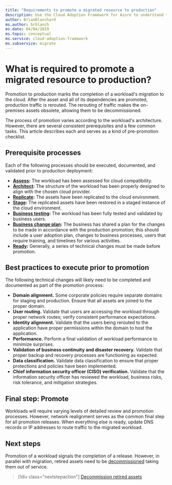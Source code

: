 ```yaml
---
title: "Requirements to promote a migrated resource to production"
description: Use the Cloud Adoption Framework for Azure to understand the common tasks and standard prerequisites for promoting a migrated resource to production.
author: BrianBlanchard
ms.author: brblanch
ms.date: 04/04/2019
ms.topic: conceptual
ms.service: cloud-adoption-framework
ms.subservice: migrate
---
```


<!-- cSpell:ignore CISO -->

# What is required to promote a migrated resource to production?

Promotion to production marks the completion of a workload's migration to the cloud. After the asset and all of its dependencies are promoted, production traffic is rerouted. The rerouting of traffic makes the on-premises assets obsolete, allowing them to be decommissioned.

The process of promotion varies according to the workload's architecture. However, there are several consistent prerequisites and a few common tasks. This article describes each and serves as a kind of pre-promotion checklist.

## Prerequisite processes

Each of the following processes should be executed, documented, and validated prior to production deployment:

- **[Assess](../assess/index.md):** The workload has been assessed for cloud compatibility.
- **[Architect](../assess/architect.md):** The structure of the workload has been properly designed to align with the chosen cloud provider.
- **[Replicate](../migrate/replicate.md):** The assets have been replicated to the cloud environment.
- **[Stage](../migrate/stage.md):** The replicated assets have been restored in a staged instance of the cloud environment.
- **[Business testing](./business-test.md):** The workload has been fully tested and validated by business users.
- **[Business change plan](./business-change-plan.md):** The business has shared a plan for the changes to be made in accordance with the production promotion; this should include a user adoption plan, changes to business processes, users that require training, and timelines for various activities.
- **[Ready](./ready.md):** Generally, a series of technical changes must be made before promotion.

## Best practices to execute prior to promotion

The following technical changes will likely need to be completed and documented as part of the promotion process:

- **Domain alignment.** Some corporate policies require separate domains for staging and production. Ensure that all assets are joined to the proper domain.
- **User routing.** Validate that users are accessing the workload through proper network routes; verify consistent performance expectations.
- **Identity alignment.** Validate that the users being rerouted to the application have proper permissions within the domain to host the application.
- **Performance.** Perform a final validation of workload performance to minimize surprises.
- **Validation of business continuity and disaster recovery.** Validate that proper backup and recovery processes are functioning as expected.
- **Data classification.** Validate data classification to ensure that proper protections and policies have been implemented.
- **Chief information security officer (CISO) verification.** Validate that the information security officer has reviewed the workload, business risks, risk tolerance, and mitigation strategies.

## Final step: Promote

Workloads will require varying levels of detailed review and promotion processes. However, network realignment serves as the common final step for all promotion releases. When everything else is ready, update DNS records or IP addresses to route traffic to the migrated workload.

## Next steps

Promotion of a workload signals the completion of a release. However, in parallel with migration, retired assets need to be [decommissioned](./decommission.md) taking them out of service.

> [!div class="nextstepaction"]
> [Decommission retired assets](./decommission.md)
